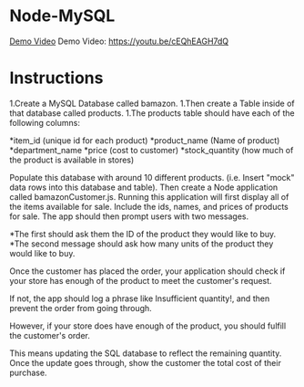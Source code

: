 # Node-MySQL
[Demo Video](https://youtu.be/cEQhEAGH7dQ)
Demo Video: https://youtu.be/cEQhEAGH7dQ
# Instructions 
1.Create a MySQL Database called bamazon.
1.Then create a Table inside of that database called products.
1.The products table should have each of the following columns:

*item_id (unique id for each product)
*product_name (Name of product)
*department_name
*price (cost to customer)
*stock_quantity (how much of the product is available in stores)

Populate this database with around 10 different products. (i.e. Insert "mock" data rows into this database and table).
Then create a Node application called bamazonCustomer.js. Running this application will first display all of the items available for sale. Include the ids, names, and prices of products for sale.
The app should then prompt users with two messages.

*The first should ask them the ID of the product they would like to buy.
*The second message should ask how many units of the product they would like to buy.

Once the customer has placed the order, your application should check if your store has enough of the product to meet the customer's request.

If not, the app should log a phrase like Insufficient quantity!, and then prevent the order from going through.

However, if your store does have enough of the product, you should fulfill the customer's order.

This means updating the SQL database to reflect the remaining quantity.
Once the update goes through, show the customer the total cost of their purchase.
